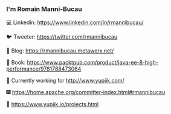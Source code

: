 ### I'm Romain Manni-Bucau

:computer: Linkedin: https://www.linkedin.com/in/rmannibucau/

:bird: Tweeter: https://twitter.com/rmannibucau

:pencil: Blog: https://rmannibucau.metawerx.net/

:orange_book: Book: https://www.packtpub.com/product/java-ee-8-high-performance/9781788473064

:construction_worker: Currently working for http://www.yupiik.com/

:fireworks: https://home.apache.org/committer-index.html#rmannibucau

:sparkler: https://www.yupiik.io/projects.html
